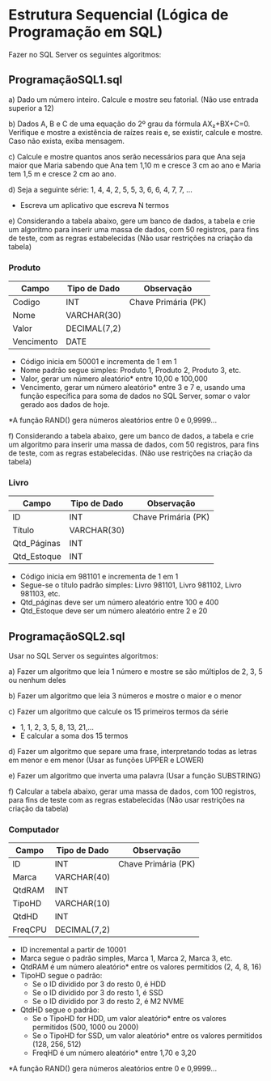 # Estrutura Sequencial (Lógica de Programação em SQL)

Fazer no SQL Server os seguintes algoritmos:

## ProgramaçãoSQL1.sql

a) Dado um número inteiro. Calcule e mostre seu fatorial. (Não use entrada superior a 12)

b) Dados A, B e C de uma equação do 2º grau da fórmula AX₂+BX+C=0. Verifique e mostre a existência de raízes reais e, se existir, calcule e mostre. Caso não exista, exiba mensagem.

c) Calcule e mostre quantos anos serão necessários para que Ana seja maior que Maria sabendo que Ana tem 1,10 m e cresce 3 cm ao ano e Maria tem 1,5 m e cresce 2 cm ao ano.

d) Seja a seguinte série: 1, 4, 4, 2, 5, 5, 3, 6, 6, 4, 7, 7, ...
- Escreva um aplicativo que escreva N termos

e) Considerando a tabela abaixo, gere um banco de dados, a tabela e crie um algoritmo para inserir uma massa de dados, com 50 registros, para fins de teste, com as regras estabelecidas (Não usar restrições na criação da tabela)

### Produto

| Campo      | Tipo de Dado     | Observação         |
|------------|------------------|--------------------|
| Codigo     | INT              | Chave Primária (PK)|
| Nome       | VARCHAR(30)      |                    |
| Valor      | DECIMAL(7,2)     |                    |
| Vencimento | DATE             |                    |

- Código inicia em 50001 e incrementa de 1 em 1
- Nome padrão segue simples: Produto 1, Produto 2, Produto 3, etc.
- Valor, gerar um número aleatório* entre 10,00 e 100,000
- Vencimento, gerar um número aleatório* entre 3 e 7 e, usando uma função específica para soma de dados no SQL Server, somar o valor gerado aos dados de hoje.

*A função RAND() gera números aleatórios entre 0 e 0,9999...

f) Considerando a tabela abaixo, gere um banco de dados, a tabela e crie um algoritmo para inserir uma massa de dados, com 50 registros, para fins de teste, com as regras estabelecidas. (Não use restrições na criação da tabela)

### Livro

| Campo        | Tipo de Dado     | Observação         |
|--------------|------------------|--------------------|
| ID           | INT              | Chave Primária (PK)|
| Título       | VARCHAR(30)      |                    |
| Qtd_Páginas  | INT              |                    |
| Qtd_Estoque  | INT              |                    |

- Código inicia em 981101 e incrementa de 1 em 1
- Segue-se o título padrão simples: Livro 981101, Livro 981102, Livro 981103, etc.
- Qtd_páginas deve ser um número aleatório entre 100 e 400
- Qtd_Estoque deve ser um número aleatório entre 2 e 20

## ProgramaçãoSQL2.sql

Usar no SQL Server os seguintes algoritmos:

a) Fazer um algoritmo que leia 1 número e mostre se são múltiplos de 2, 3, 5 ou nenhum deles

b) Fazer um algoritmo que leia 3 números e mostre o maior e o menor

c) Fazer um algoritmo que calcule os 15 primeiros termos da série
- 1, 1, 2, 3, 5, 8, 13, 21,...
- E calcular a soma dos 15 termos

d) Fazer um algoritmo que separe uma frase, interpretando todas as letras em menor e em menor (Usar as funções UPPER e LOWER)

e) Fazer um algoritmo que inverta uma palavra (Usar a função SUBSTRING)

f) Calcular a tabela abaixo, gerar uma massa de dados, com 100 registros, para fins de teste com as regras estabelecidas (Não usar restrições na criação da tabela)

### Computador

| Campo     | Tipo de Dado     | Observação         |
|-----------|------------------|--------------------|
| ID        | INT              | Chave Primária (PK)|
| Marca     | VARCHAR(40)      |                    |
| QtdRAM    | INT              |                    |
| TipoHD    | VARCHAR(10)      |                    |
| QtdHD     | INT              |                    |
| FreqCPU   | DECIMAL(7,2)     |                    |

- ID incremental a partir de 10001
- Marca segue o padrão simples, Marca 1, Marca 2, Marca 3, etc.
- QtdRAM é um número aleatório* entre os valores permitidos (2, 4, 8, 16)
- TipoHD segue o padrão:
  - Se o ID dividido por 3 do resto 0, é HDD
  - Se o ID dividido por 3 do resto 1, é SSD
  - Se o ID dividido por 3 do resto 2, é M2 NVME
- QtdHD segue o padrão:
  - Se o TipoHD for HDD, um valor aleatório* entre os valores permitidos (500, 1000 ou 2000)
  - Se o TipoHD for SSD, um valor aleatório* entre os valores permitidos (128, 256, 512)
  - FreqHD é um número aleatório* entre 1,70 e 3,20

*A função RAND() gera números aleatórios entre 0 e 0,9999...